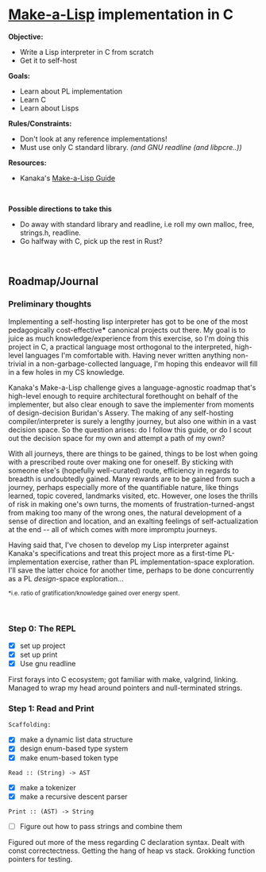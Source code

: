 # [Make-a-Lisp](https://github.com/kanaka/mal) implementation in C

**Objective:**
- Write a Lisp interpreter in C from scratch
- Get it to self-host

**Goals:**
- Learn about PL implementation
- Learn C
- Learn about Lisps

**Rules/Constraints:**
- Don't look at any reference implementations!
- Must use only C standard library. *(and GNU readline (and libpcre..))*

**Resources:**
- Kanaka's [Make-a-Lisp Guide](https://github.com/sleep/mal/blob/master/process/guide.md)



<br/>

**Possible directions to take this**
- Do away with standard library and readline, i.e roll my own malloc, free, strings.h, readline.
- Go halfway with C, pick up the rest in Rust?

<br/>



## Roadmap/Journal

### Preliminary thoughts

Implementing a self-hosting lisp interpreter has got to be one of the most pedagogically cost-effective<b>*</b> canonical projects out there. My goal is to juice as much knowledge/experience from this exercise, so I'm doing this project in C, a practical language most orthogonal to the interpreted, high-level languages I'm comfortable with. Having never written anything non-trivial in a non-garbage-collected language, I'm hoping this endeavor will fill in a few holes in my CS knowledge.

Kanaka's Make-a-Lisp challenge gives a language-agnostic roadmap that's high-level enough to require architectural forethought on behalf of the implementer, but also clear enough to save the implementer from moments of design-decision Buridan's Assery. The making of any self-hosting compiler/interpreter is surely a lengthy journey, but also one within in a vast decision space. So the question arises: do I follow this guide, or do I scout out the decision space for my own and attempt a path of my own?

With all journeys, there are things to be gained, things to be lost when going with a prescribed route over making one for oneself. By sticking with someone else's (hopefully well-curated) route, efficiency in regards to breadth is undoubtedly gained. Many rewards are to be gained from such a journey, perhaps especially more of the quantifiable nature, like things learned, topic covered, landmarks visited, etc. However, one loses the thrills of risk in making one's own turns, the moments of frustration-turned-angst from making too many of the wrong ones, the natural development of a sense of direction and location, and an exalting feelings of self-actualization at the end -- all of which comes with more impromptu journeys.

Having said that, I've chosen to develop my Lisp interpreter against Kanaka's specifications and treat this project more as a first-time PL-implementation exercise, rather than PL implementation-space exploration. I'll save the latter choice for another time, perhaps to be done concurrently as a PL *design*-space exploration...

<sub>*i.e. ratio of gratification/knowledge gained over energy spent. </sub>

<br/>

### Step 0: The REPL
- [x] set up project
- [x] set up print
- [x] Use gnu readline

First forays into C ecosystem; got familiar with make, valgrind, linking. Managed to wrap my head around pointers and null-terminated strings.

### Step 1: Read and Print

`Scaffolding:`
- [x] make a dynamic list data structure
- [x] design enum-based type system
- [x] make enum-based token type

`Read :: (String) -> AST`
- [x] make a tokenizer
- [x] make a recursive descent parser

`Print :: (AST) -> String`
- [ ] Figure out how to pass strings and combine them

Figured out more of the mess regarding C declaration syntax. Dealt with const correctectness. Getting the hang of heap vs stack. Grokking function pointers for testing.
